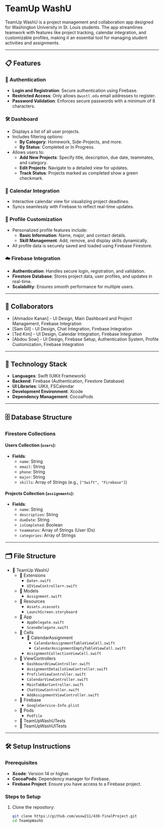 # TeamUp WashU

TeamUp WashU is a project management and collaboration app designed for Washington University in St. Louis students. 
The app streamlines teamwork with features like project tracking, calendar integration, and customizable profiles, making it an essential tool for managing student activities and assignments.

---

## 📋 **Features**

### 🔐 **Authentication**
- **Login and Registration**: Secure authentication using Firebase.
- **Restricted Access**: Only allows `@wustl.edu` email addresses to register.
- **Password Validation**: Enforces secure passwords with a minimum of 8 characters.

### 🛠️ **Dashboard**
- Displays a list of all user projects.
- Includes filtering options:
  - **By Category**: Homework, Side-Projects, and more.
  - **By Status**: Completed or In Progress.
- Allows users to:
  - **Add New Projects**: Specify title, description, due date, teammates, and category.
  - **Edit Projects**: Navigate to a detailed view for updates.
  - **Track Status**: Projects marked as completed show a green checkmark.

### 📅 **Calendar Integration**
- Interactive calendar view for visualizing project deadlines.
- Syncs seamlessly with Firebase to reflect real-time updates.

### 👤 **Profile Customization**
- Personalized profile features include:
  - **Basic Information**: Name, major, and contact details.
  - **Skill Management**: Add, remove, and display skills dynamically.
- All profile data is securely saved and loaded using Firebase Firestore.

### ☁️ **Firebase Integration**
- **Authentication**: Handles secure login, registration, and validation.
- **Firestore Database**: Stores project data, user profiles, and updates in real-time.
- **Scalability**: Ensures smooth performance for multiple users.

---

## 👥 **Collaborators**

* [Ahmadov Kanan] - UI Design, Main Dashboard and Project Management, Firebase Integration
* [Sam Gil] - UI Design, Chat Integration, Firebase Integration 
* [Ted Kim] - UI Design, Calendar Integration, Firebase Integration
* [Abdou Sow] - UI Design, Firebase Setup, Authentication System, Profile Customization, Firebase Integration

---

## 🚀 **Technology Stack**

- **Languages**: Swift (UIKit Framework)
- **Backend**: Firebase (Authentication, Firestore Database)
- **UI Libraries**: UIKit, FSCalendar
- **Development Environment**: Xcode
- **Dependency Management**: CocoaPods

---

## 🗄️ **Database Structure**

### **Firestore Collections**

#### **Users Collection** (`users`):
- **Fields**:
  - `name`: String
  - `email`: String
  - `phone`: String
  - `major`: String
  - `skills`: Array of Strings (e.g., `["Swift", "Firebase"]`)

#### **Projects Collection** (`assignments`):
- **Fields**:
  - `name`: String
  - `description`: String
  - `dueDate`: String
  - `isCompleted`: Boolean
  - `teammates`: Array of Strings (User IDs)
  - `categories`: Array of Strings

---

## 🗂️ **File Structure**


- 📁 TeamUp WashU
  - 📂 Extensions
    - `Date+.swift`
    - `UIViewController+.swift`
  - 📂 Models
    - `Assignment.swift`
  - 📂 Resources
    - `Assets.xcassets`
    - `LaunchScreen.storyboard`
  - 📂 App
    - `AppDelegate.swift`
    - `SceneDelegate.swift`
  - 📂 Cells
    - 📂 CalendarAssignment
      - `CalendarAssignmentTableViewCell.swift`
      - `CalendarAssignmentEmptyTableViewCell.swift`
    - `AssignmentCollectionViewCell.swift`
  - 📂 ViewControllers
    - `DashboardViewController.swift`
    - `AssignmentDetailsViewController.swift`
    - `ProfileViewController.swift`
    - `CalendarViewController.swift`
    - `MainTabBarController.swift`
    - `ChatViewController.swift`
    - `AddAssignmentViewController.swift`
  - 📂 Firebase
    - `GoogleService-Info.plist`
  - 📂 Pods
    - `Podfile`
  - 📁 TeamUpWashUTests
  - 📁 TeamUpWashUITests


---

## 🛠️ **Setup Instructions**

### **Prerequisites**

- **Xcode**: Version 14 or higher.
- **CocoaPods**: Dependency manager for Firebase.
- **Firebase Project**: Ensure you have access to a Firebase project.

### **Steps to Setup**

1. Clone the repository:
   ```bash
   git clone https://github.com/asow211/438-finalProject.git
   cd TeamUpWashU

